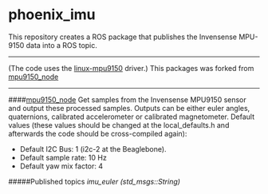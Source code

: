 phoenix_imu
===========

This repository creates a ROS package that publishes the Invensense MPU-9150 data into a ROS topic.

----

(The code uses the [linux-mpu9150](https://github.com/Pansenti/linux-mpu9150) driver.)
This packages was forked from [mpu9150_node](https://github.com/vmayoral/bb_mpu9150/blob/master/src/mpu9150_node.cpp)

---


####[mpu9150_node](https://github.com/vmayoral/bb_mpu9150/blob/master/src/mpu9150_node.cpp)
Get samples from the Invensense MPU9150 sensor and output these processed samples. Outputs can be either euler angles, quaternions, calibrated accelerometer or calibrated magnetometer.
Default values (these values should be changed at the local_defaults.h and afterwards the code should be cross-compiled again):
* Default I2C Bus: 1 (i2c-2 at the Beaglebone).
* Default sample rate: 10 Hz
* Default yaw mix factor: 4

#####Published topics
*imu_euler (std_msgs::String)*







